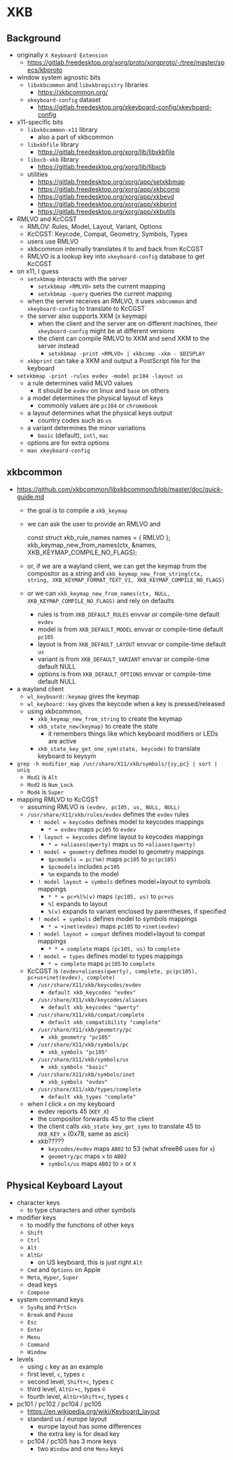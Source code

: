 XKB
===

## Background

- originally `X Keyboard Extension`
  - <https://gitlab.freedesktop.org/xorg/proto/xorgproto/-/tree/master/specs/kbproto>
- window system agnostic bits
  - `libxkbcommon` and `libxkbregistry` libraries
    - <https://xkbcommon.org/>
  - `xkeyboard-config` dataset
    - <https://gitlab.freedesktop.org/xkeyboard-config/xkeyboard-config>
- x11-specific bits
  - `libxkbcommon-x11` library
    - also a part of xkbcommon
  - `libxkbfile` library
    - <https://gitlab.freedesktop.org/xorg/lib/libxkbfile>
  - `libxcb-xkb` library
    - <https://gitlab.freedesktop.org/xorg/lib/libxcb>
  - utilities
    - <https://gitlab.freedesktop.org/xorg/app/setxkbmap>
    - <https://gitlab.freedesktop.org/xorg/app/xkbcomp>
    - <https://gitlab.freedesktop.org/xorg/app/xkbevd>
    - <https://gitlab.freedesktop.org/xorg/app/xkbprint>
    - <https://gitlab.freedesktop.org/xorg/app/xkbutils>
- RMLVO and KcCGST
  - RMLOV: Rules, Model, Layout, Variant, Options
  - KcCGST: Keycode, Compat, Geometry, Symbols, Types
  - users use RMLVO
  - xkbcommon internally translates it to and back from KcCGST
  - RMLVO is a lookup key into `xkeyboard-config` database to get KcCGST
- on x11, I guess
  - `setxkbmap` interacts with the server
    - `setxkbmap <RMLVO>` sets the current mapping
    - `setxkbmap -query` queries the current mapping
  - when the server receives an RMLVO, it uses `xkbcommon` and
    `xkeyboard-config` to translate to KcCGST
  - the server also supports XKM (x keymap)
    - when the client and the server are on different machines, their
      `xkeyboard-config` might be at different versions
    - the client can compile RMLVO to XKM and send XKM to the server instead
      - `setxkbmap -print <RMLVO> | xkbcomp -xkm - $DISPLAY`
  - `xkbprint` can take a XKM and output a PostScript file for the keyboard
- `setxkbmap -print -rules evdev -model pc104 -layout us`
  - a rule determines valid MLVO values
    - it should be `evdev` on linux and `base` on others
  - a model determines the physical layout of keys
    - commonly values are `pc104` or `chromebook`
  - a layout determines what the physical keys output
    - country codes such as `us`
  - a variant determines the minor variations
    - `basic` (default), `intl`, `mac`
  - options are for extra options
  - `man xkeyboard-config`

## xkbcommon

- <https://github.com/xkbcommon/libxkbcommon/blob/master/doc/quick-guide.md>
  - the goal is to compile a `xkb_keymap`
  - we can ask the user to provide an RMLVO and

    const struct xkb_rule_names names = { RMLVO };
    xkb_keymap_new_from_names(ctx, &names, XKB_KEYMAP_COMPILE_NO_FLAGS);
  - or, if we are a wayland client, we can get the keymap from the compositor
    as a string and
    `xkb_keymap_new_from_string(ctx, string, XKB_KEYMAP_FORMAT_TEXT_V1, XKB_KEYMAP_COMPILE_NO_FLAGS)`
  - or we can `xkb_keymap_new_from_names(ctx, NULL, XKB_KEYMAP_COMPILE_NO_FLAGS)`
    and rely on defaults
    - rules is from `XKB_DEFAULT_RULES` envvar or compile-time default `evdev`
    - model is from `XKB_DEFAULT_MODEL` envvar or compile-time default `pc105`
    - layout is from `XKB_DEFAULT_LAYOUT` envvar or compile-time default `us`
    - variant is from `XKB_DEFAULT_VARIANT` envvar or compile-time default NULL
    - options is from `XKB_DEFAULT_OPTIONS` envvar or compile-time default NULL
- a wayland client
  - `wl_keyboard::keymap` gives the keymap
  - `wl_keyboard::key` gives the keycode when a key is pressed/released
  - using xkbcommon,
    - `xkb_keymap_new_from_string` to create the keymap
    - `xkb_state_new(keymap)` to create the state
      - it remembers things like which keyboard modifiers or LEDs are active
    - `xkb_state_key_get_one_sym(state, keycode)` to translate keyboard to
      keysym
- `grep -h modifier_map /usr/share/X11/xkb/symbols/{sy,pc} | sort | uniq`
  - `Mod1` is `Alt`
  - `Mod2` is `Num_Lock`
  - `Mod4` is `Super`
- mapping RMLVO to KcCGST
  - assuming RMLVO is `(evdev, pc105, us, NULL, NULL)`
  - `/usr/share/X11/xkb/rules/evdev` defines the `evdev` rules
    - `! model = keycodes` defines model to keycodes mappings
      - `* = evdev` maps `pc105` to `evdev`
    - `! layout = keycodes` define layout to keycodes mappings
      - `* = +aliases(qwerty)` maps `us` to `+aliases(qwerty)`
    - `! model = geometry` defines model to geometry mappings
      - `$pcmodels = pc(%m)` maps `pc105` to `pc(pc105)`
      - `$pcmodels` includes `pc105`
      - `%m` expands to the model
    - `! model layout = symbols` defines model+layout to symbols mappings
      - `* * = pc+%l%(v)` maps `(pc105, us)` to `pc+us`
      - `%l` expands to layout
      - `%(v)` expands to variant enclosed by parentheses, if specified
    - `! model = symbols` defines model to symbols mappings
      - `* = +inet(evdev)` maps `pc105` to `+inet(evdev)`
    - `! model layout = compat` defines model+layout to compat mappings
      - `* * = complete` maps `(pc105, us)` to `complete`
    - `! model = types` defines model to types mappings
      - `* = complete` maps `pc105` to `complete`
  - KcCGST is `(evdev+aliases(qwerty), complete, pc(pc105), pc+us+inet(evdev), complete)`
    - `/usr/share/X11/xkb/keycodes/evdev`
      - `default xkb_keycodes "evdev"`
    - `/usr/share/X11/xkb/keycodes/aliases`
      - `default xkb_keycodes "qwerty"`
    - `/usr/share/X11/xkb/compat/complete`
      - `default xkb_compatibility "complete"`
    - `/usr/share/X11/xkb/geometry/pc`
      - `xkb_geometry "pc105"`
    - `/usr/share/X11/xkb/symbols/pc`
      - `xkb_symbols "pc105"`
    - `/usr/share/X11/xkb/symbols/us`
      - `xkb_symbols "basic"`
    - `/usr/share/X11/xkb/symbols/inet`
      - `xkb_symbols "evdev"`
    - `/usr/share/X11/xkb/types/complete`
      - `default xkb_types "complete"`
  - when I click `x` on my keyboard
    - evdev reports 45 (`KEY_X`)
    - the compositor forwards 45 to the client
    - the client calls `xkb_state_key_get_syms` to translate 45 to `XKB_KEY_x`
      (0x78, same as ascii)
    - xkb?????
      - `keycodes/evdev` maps `AB02` to 53 (what xfree86 uses for `x`)
      - `geometry/pc` maps `x` to `AB02`
      - `symbols/us` maps `AB02` to `x` or `X`

## Physical Keyboard Layout

- character keys
  - to type characters and other symbols
- modifier keys
  - to modify the functions of other keys
  - `Shift`
  - `Ctrl`
  - `Alt`
  - `AltGr`
    - on US keyboard, this is just right `Alt`
  - `Cmd` and `Options` on Apple
  - `Meta`, `Hyper`, `Super`
  - dead keys
  - `Compose`
- system command keys
  - `SysRq` and `PrtScn`
  - `Break` and `Pause`
  - `Esc`
  - `Enter`
  - `Menu`
  - `Command`
  - `Window`
- levels
  - using `c` key as an example
  - first level, `c`, types `c`
  - second level, `Shift+c`, types `C`
  - third level, `AltGr+c`, types `©`
  - fourth level, `AltGr+Shift+c`, types `¢`
- pc101 / pc102 / pc104 / pc105
  - <https://en.wikipedia.org/wiki/Keyboard_layout>
  - standard us / europe layout
    - europe layout has some differences
    - the extra key is for dead key
  - pc104 / pc105 has 3 more keys
    - two `Window` and one `Menu` keys
